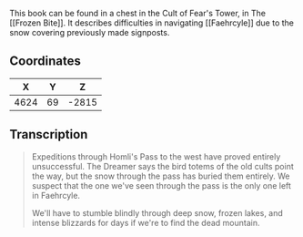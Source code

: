  

This book can be found in a chest in the Cult of Fear's Tower, in The [[Frozen Bite]]. It describes difficulties in navigating [[Faehrcyle]] due to the snow covering previously made signposts.

## Coordinates
| **X** | **Y** | **Z** |
| :---: | :---: | :---: |
| 4624  |  69   | -2815 |

## Transcription
> Expeditions through Homli's Pass to the west have proved entirely unsuccessful. The Dreamer says the bird totems of the old cults point the way, but the snow through the pass has buried them entirely. We suspect that the one we've seen through the pass is the only one left in Faehrcyle.
>
> We'll have to stumble blindly through deep snow, frozen lakes, and intense blizzards for days if we're to find the dead mountain.

